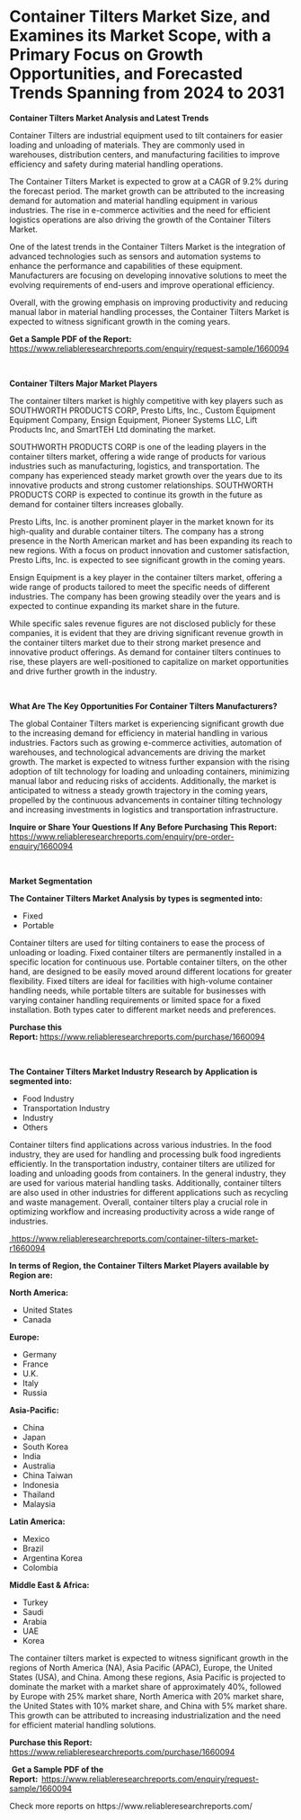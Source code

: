 <p><h1>Container Tilters Market Size, and Examines its Market Scope, with a Primary Focus on Growth Opportunities, and Forecasted Trends Spanning from 2024 to 2031</h1></p><p><strong>Container Tilters Market Analysis and Latest Trends</strong></p>
<p><p>Container Tilters are industrial equipment used to tilt containers for easier loading and unloading of materials. They are commonly used in warehouses, distribution centers, and manufacturing facilities to improve efficiency and safety during material handling operations.</p><p>The Container Tilters Market is expected to grow at a CAGR of 9.2% during the forecast period. The market growth can be attributed to the increasing demand for automation and material handling equipment in various industries. The rise in e-commerce activities and the need for efficient logistics operations are also driving the growth of the Container Tilters Market.</p><p>One of the latest trends in the Container Tilters Market is the integration of advanced technologies such as sensors and automation systems to enhance the performance and capabilities of these equipment. Manufacturers are focusing on developing innovative solutions to meet the evolving requirements of end-users and improve operational efficiency.</p><p>Overall, with the growing emphasis on improving productivity and reducing manual labor in material handling processes, the Container Tilters Market is expected to witness significant growth in the coming years.</p></p>
<p><strong>Get a Sample PDF of the Report:&nbsp;</strong> <a href="https://www.reliableresearchreports.com/enquiry/request-sample/1660094">https://www.reliableresearchreports.com/enquiry/request-sample/1660094</a></p>
<p>&nbsp;</p>
<p><strong>Container Tilters Major Market Players</strong></p>
<p><p>The container tilters market is highly competitive with key players such as SOUTHWORTH PRODUCTS CORP, Presto Lifts, Inc., Custom Equipment Equipment Company, Ensign Equipment, Pioneer Systems LLC, Lift Products Inc, and SmartTEH Ltd dominating the market.</p><p>SOUTHWORTH PRODUCTS CORP is one of the leading players in the container tilters market, offering a wide range of products for various industries such as manufacturing, logistics, and transportation. The company has experienced steady market growth over the years due to its innovative products and strong customer relationships. SOUTHWORTH PRODUCTS CORP is expected to continue its growth in the future as demand for container tilters increases globally.</p><p>Presto Lifts, Inc. is another prominent player in the market known for its high-quality and durable container tilters. The company has a strong presence in the North American market and has been expanding its reach to new regions. With a focus on product innovation and customer satisfaction, Presto Lifts, Inc. is expected to see significant growth in the coming years.</p><p>Ensign Equipment is a key player in the container tilters market, offering a wide range of products tailored to meet the specific needs of different industries. The company has been growing steadily over the years and is expected to continue expanding its market share in the future.</p><p>While specific sales revenue figures are not disclosed publicly for these companies, it is evident that they are driving significant revenue growth in the container tilters market due to their strong market presence and innovative product offerings. As demand for container tilters continues to rise, these players are well-positioned to capitalize on market opportunities and drive further growth in the industry.</p></p>
<p>&nbsp;</p>
<p><strong>What Are The Key Opportunities For Container Tilters Manufacturers?</strong></p>
<p><p>The global Container Tilters market is experiencing significant growth due to the increasing demand for efficiency in material handling in various industries. Factors such as growing e-commerce activities, automation of warehouses, and technological advancements are driving the market growth. The market is expected to witness further expansion with the rising adoption of tilt technology for loading and unloading containers, minimizing manual labor and reducing risks of accidents. Additionally, the market is anticipated to witness a steady growth trajectory in the coming years, propelled by the continuous advancements in container tilting technology and increasing investments in logistics and transportation infrastructure.</p></p>
<p><strong>Inquire or Share Your Questions If Any Before Purchasing This Report:</strong> <a href="https://www.reliableresearchreports.com/enquiry/pre-order-enquiry/1660094">https://www.reliableresearchreports.com/enquiry/pre-order-enquiry/1660094</a></p>
<p>&nbsp;</p>
<p><strong>Market Segmentation</strong></p>
<p><strong>The Container Tilters Market Analysis by types is segmented into:</strong></p>
<p><ul><li>Fixed</li><li>Portable</li></ul></p>
<p><p>Container tilters are used for tilting containers to ease the process of unloading or loading. Fixed container tilters are permanently installed in a specific location for continuous use. Portable container tilters, on the other hand, are designed to be easily moved around different locations for greater flexibility. Fixed tilters are ideal for facilities with high-volume container handling needs, while portable tilters are suitable for businesses with varying container handling requirements or limited space for a fixed installation. Both types cater to different market needs and preferences.</p></p>
<p><strong>Purchase this Report:&nbsp;</strong><a href="https://www.reliableresearchreports.com/purchase/1660094">https://www.reliableresearchreports.com/purchase/1660094</a></p>
<p>&nbsp;</p>
<p><strong>The Container Tilters Market Industry Research by Application is segmented into:</strong></p>
<p><ul><li>Food Industry</li><li>Transportation Industry</li><li>Industry</li><li>Others</li></ul></p>
<p><p>Container tilters find applications across various industries. In the food industry, they are used for handling and processing bulk food ingredients efficiently. In the transportation industry, container tilters are utilized for loading and unloading goods from containers. In the general industry, they are used for various material handling tasks. Additionally, container tilters are also used in other industries for different applications such as recycling and waste management. Overall, container tilters play a crucial role in optimizing workflow and increasing productivity across a wide range of industries.</p></p>
<p><a href="https://www.reliableresearchreports.com/container-tilters-market-r1660094">&nbsp;https://www.reliableresearchreports.com/container-tilters-market-r1660094</a></p>
<p><strong>In terms of Region, the Container Tilters Market Players available by Region are:</strong></p>
<p>
    <p> <strong> North America: </strong>
        <ul>
            <li>United States</li>
            <li>Canada</li>
        </ul>
        </p> 
    <p> <strong> Europe: </strong>
        <ul>
            <li>Germany</li>
            <li>France</li>
            <li>U.K.</li>
            <li>Italy</li>
            <li>Russia</li>
        </ul>
        </p> 
    <p> <strong> Asia-Pacific: </strong>
        <ul>
            <li>China</li>
            <li>Japan</li>
            <li>South Korea</li>
            <li>India</li>
            <li>Australia</li>
            <li>China Taiwan</li>
            <li>Indonesia</li>
            <li>Thailand</li>
            <li>Malaysia</li>
        </ul>
        </p> 
    <p> <strong> Latin America: </strong>
        <ul>
            <li>Mexico</li>
            <li>Brazil</li>
            <li>Argentina Korea</li>
            <li>Colombia</li>
        </ul>
        </p> 
    <p> <strong> Middle East & Africa: </strong>
        <ul>
            <li>Turkey</li>
            <li>Saudi</li>
            <li>Arabia</li>
            <li>UAE</li>
            <li>Korea</li>
        </ul>
    </p>
    </p>
<p><p>The container tilters market is expected to witness significant growth in the regions of North America (NA), Asia Pacific (APAC), Europe, the United States (USA), and China. Among these regions, Asia Pacific is projected to dominate the market with a market share of approximately 40%, followed by Europe with 25% market share, North America with 20% market share, the United States with 10% market share, and China with 5% market share. This growth can be attributed to increasing industrialization and the need for efficient material handling solutions.</p></p>
<p><strong>Purchase this Report: </strong><a href="https://www.reliableresearchreports.com/purchase/1660094">https://www.reliableresearchreports.com/purchase/1660094</a></p>
<p>&nbsp;<strong>Get a Sample PDF of the Report:&nbsp;&nbsp;</strong><a href="https://www.reliableresearchreports.com/enquiry/request-sample/1660094">https://www.reliableresearchreports.com/enquiry/request-sample/1660094</a></p>
<p><strong></strong></p>
<p>Check more reports on https://www.reliableresearchreports.com/</p>